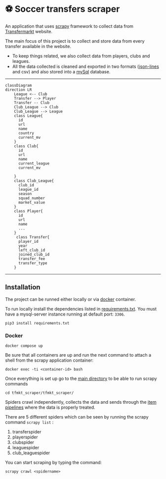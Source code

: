 # :soccer: Soccer transfers scraper

An application that uses [scrapy](https://scrapy.org/) framework to collect data from [Transfermarkt](https://www.transfermarkt.com/) website.

The main focus of this project is to collect and store data from every transfer available in the website.
 - To keep things related, we also collect data from players, clubs and leagues. 
 - All the data collected is cleaned and exported in two formats ([json-lines](https://jsonlines.org/) and csv) and also stored into a [mySql](https://www.mysql.com/) database.
 

------
```mermaid
classDiagram
direction LR
    League <-- Club
    Transfer --> Player
    Transfer -- Club
    Club_League --> Club
    Club_League --> League
    class League{
      id
      url
      name
      country
      current_mv
    }
    class Club{
      id
      url
      name
      current_league
      current_mv

    }
    class Club_League{
      club_id
      league_id
      season
      squad_number
      market_value
    }
    class Player{
      id
      url
      name
      ...
    }
     class Transfer{
      player_id
      year
      left_club_id
      joined_club_id
      transfer_fee
      transfer_type
    }
```
------

## Installation

The project can be runned either locally or via [docker](https://www.docker.com/) container.

To run locally install the dependencies listed in [requirements.txt](/requirements.txt). You must  have a mysql-server instance running at default port: `3306`. 

```console
pip3 install requirements.txt
```

### Docker
```console
docker compose up
```

Be sure that all containers are up and run the next command to attach a shell from the scrapy application container:
```console
docker exec -ti <container-id> bash
```

Once everything is set up go to the [main directory](/tfmkt_scraper//tfmkt_scraper/) to be able to run scrapy commands 

```console
cd tfmkt_scraper/tfmkt_scraper/

```
Spiders crawl independently, collects the data and sends through the [item pipelines](/tfmkt_scraper//tfmkt_scraper//pipelines/) where the data is properly treated.

There are 5 different spiders which can be seen by running the scrapy command `scrapy list` :
  1. transferspider
  2. playerspider
  3. clubspider
  4. leaguespider
  5. club_leaguespider

You can start scraping by typing the command:
```console
scrapy crawl <spidername>

```